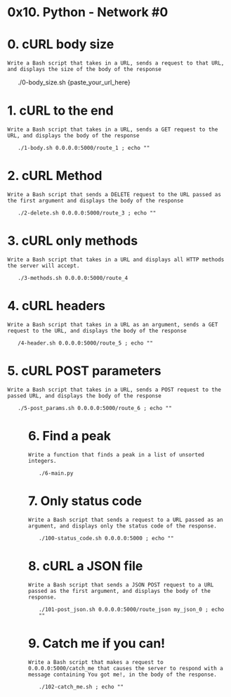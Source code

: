 # 0x10. Python - Network #0

# 0. cURL body size

    Write a Bash script that takes in a URL, sends a request to that URL, and displays the size of the body of the response

<ul>
    ./0-body_size.sh {paste_your_url_here}
</ul>

# 1. cURL to the end


    Write a Bash script that takes in a URL, sends a GET request to the URL, and displays the body of the response


<ul>

    ./1-body.sh 0.0.0.0:5000/route_1 ; echo ""

</ul>

# 2. cURL Method


    Write a Bash script that sends a DELETE request to the URL passed as the first argument and displays the body of the response

<ul>

    ./2-delete.sh 0.0.0.0:5000/route_3 ; echo ""

</ul>

# 3. cURL only methods


    Write a Bash script that takes in a URL and displays all HTTP methods the server will accept.

<ul>
    
    ./3-methods.sh 0.0.0.0:5000/route_4

</ul>

# 4. cURL headers


    Write a Bash script that takes in a URL as an argument, sends a GET request to the URL, and displays the body of the response


<ul>

    /4-header.sh 0.0.0.0:5000/route_5 ; echo ""
</ul>

# 5. cURL POST parameters

    Write a Bash script that takes in a URL, sends a POST request to the passed URL, and displays the body of the response


<ul>

    ./5-post_params.sh 0.0.0.0:5000/route_6 ; echo ""

<ul>

# 6. Find a peak


    Write a function that finds a peak in a list of unsorted integers.

<ul>

    ./6-main.py

</ul>

# 7. Only status code


    Write a Bash script that sends a request to a URL passed as an argument, and displays only the status code of the response.


<ul>

    ./100-status_code.sh 0.0.0.0:5000 ; echo ""

</ul>

# 8. cURL a JSON file


    Write a Bash script that sends a JSON POST request to a URL passed as the first argument, and displays the body of the response.

<ul>

    ./101-post_json.sh 0.0.0.0:5000/route_json my_json_0 ; echo ""

</ul>

# 9. Catch me if you can!


    Write a Bash script that makes a request to 0.0.0.0:5000/catch_me that causes the server to respond with a message containing You got me!, in the body of the response.


<ul>

    ./102-catch_me.sh ; echo ""

</ul>



